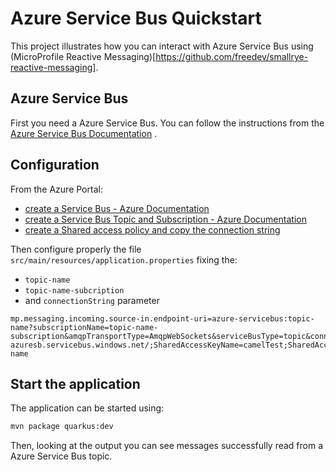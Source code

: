 Azure Service Bus Quickstart
================

This project illustrates how you can interact with Azure Service Bus using (MicroProfile Reactive Messaging)[https://github.com/freedev/smallrye-reactive-messaging].

## Azure Service Bus

First you need a Azure Service Bus. You can follow the instructions from the [Azure Service Bus Documentation](https://docs.microsoft.com/en-us/azure/service-bus-messaging/service-bus-messaging-overview) .

## Configuration

From the Azure Portal:
- [create a Service Bus - Azure Documentation](https://docs.microsoft.com/en-us/azure/service-bus-messaging/service-bus-create-namespace-portal)
- [create a Service Bus Topic and Subscription - Azure Documentation](https://docs.microsoft.com/en-us/azure/service-bus-messaging/service-bus-quickstart-topics-subscriptions-portal)
- [create a Shared access policy and copy the connection string](https://docs.microsoft.com/en-us/azure/service-bus-messaging/service-bus-quickstart-topics-subscriptions-portal#get-the-connection-string)

Then configure properly the file `src/main/resources/application.properties` fixing the:
- `topic-name`
- `topic-name-subcription`
- and `connectionString` parameter

```
mp.messaging.incoming.source-in.endpoint-uri=azure-servicebus:topic-name?subscriptionName=topic-name-subscription&amqpTransportType=AmqpWebSockets&serviceBusType=topic&connectionString=Endpoint=sb://my-azuresb.servicebus.windows.net/;SharedAccessKeyName=camelTest;SharedAccessKey=XXXXXXXXXXXXXXXX=;EntityPath=topic-name
```

## Start the application

The application can be started using:

```bash
mvn package quarkus:dev
```  

Then, looking at the output you can see messages successfully read from a Azure Service Bus topic.

[//]: # (## Anatomy)

[//]: # ()
[//]: # (In addition to the commandline output, the application is composed by 3 components:)

[//]: # ()
[//]: # (* `BeanUsingAnEmitter` - a bean sending a changing hello message to kafka topic every second.)

[//]: # (* `Sender` - a bean sending a fixed message to a kafka topic every 5 seconds.)

[//]: # (* `Receiver`  - on the consuming side, the `Receiver` retreives messages from a kafka topic and writes the message content to `stdout`.)

[//]: # ()
[//]: # (The interaction with Kafka is managed by MicroProfile Reactive Messaging.)

[//]: # (The configuration is located in the microprofile config properties.)
